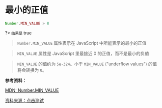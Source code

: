 # 最小的正值

```js
Number.MIN_VALUE > 0
```

?> `结果是` true

> `Number.MIN_VALUE` 属性表示在 JavaScript 中所能表示的最小的正值

> `MIN_VALUE` 属性是 JavaScript 里最接近 0 的正值，而不是最小的负值

> `MIN_VALUE` 的值约为 `5e-324`。小于 `MIN_VALUE` ("underflow values") 的值将会转换为 `0`。

**参考资料：**

[MDN: Number.MIN_VALUE](https://developer.mozilla.org/zh-CN/docs/Web/JavaScript/Reference/Global_Objects/Number/MIN_VALUE)

[资料来源：点击测试](http://javascript-puzzlers.herokuapp.com/)